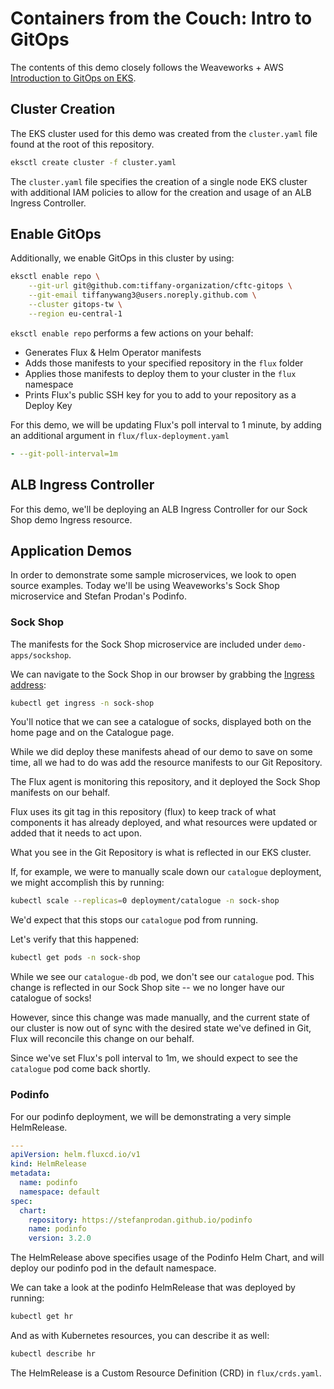 # Containers from the Couch: Intro to GitOps

The contents of this demo closely follows the Weaveworks + AWS [Introduction to GitOps on EKS](https://weaveworks-gitops.awsworkshop.io/22_workshop_1.html).

## Cluster Creation

The EKS cluster used for this demo was created from the `cluster.yaml` file found at the root of this repository.

```sh
eksctl create cluster -f cluster.yaml
```

The `cluster.yaml` file specifies the creation of a single node EKS cluster with additional IAM policies to allow for the creation and usage of an ALB Ingress Controller.

## Enable GitOps

Additionally, we enable GitOps in this cluster by using:

```sh
eksctl enable repo \
    --git-url git@github.com:tiffany-organization/cftc-gitops \
    --git-email tiffanywang3@users.noreply.github.com \
    --cluster gitops-tw \
    --region eu-central-1
```

`eksctl enable repo` performs a few actions on your behalf:

* Generates Flux & Helm Operator manifests
* Adds those manifests to your specified repository in the `flux` folder
* Applies those manifests to deploy them to your cluster in the `flux` namespace
* Prints Flux's public SSH key for you to add to your repository as a Deploy Key

For this demo, we will be updating Flux's poll interval to 1 minute, by adding an additional argument in `flux/flux-deployment.yaml`

```yaml
- --git-poll-interval=1m
```

## ALB Ingress Controller

For this demo, we'll be deploying an ALB Ingress Controller for our Sock Shop demo Ingress resource.

## Application Demos

In order to demonstrate some sample microservices, we look to open source examples. Today we'll be using Weaveworks's Sock Shop microservice and Stefan Prodan's Podinfo.

### Sock Shop

The manifests for the Sock Shop microservice are included under `demo-apps/sockshop`.

We can navigate to the Sock Shop in our browser by grabbing the [Ingress address](http://c5d56887-sockshop-frontend-c5a2-567432663.eu-central-1.elb.amazonaws.com):

```sh
kubectl get ingress -n sock-shop
```

You'll notice that we can see a catalogue of socks, displayed both on the home page and on the Catalogue page.

While we did deploy these manifests ahead of our demo to save on some time, all we had to do was add the resource manifests to our Git Repository.

The Flux agent is monitoring this repository, and it deployed the Sock Shop manifests on our behalf.

Flux uses its git tag in this repository (flux) to keep track of what components it has already deployed, and what resources were updated or added that it needs to act upon.

What you see in the Git Repository is what is reflected in our EKS cluster.

If, for example, we were to manually scale down our `catalogue` deployment, we might accomplish this by running:

```sh
kubectl scale --replicas=0 deployment/catalogue -n sock-shop
```

We'd expect that this stops our `catalogue` pod from running.

Let's verify that this happened:

```sh
kubectl get pods -n sock-shop
```

While we see our `catalogue-db` pod, we don't see our `catalogue` pod. This change is reflected in our Sock Shop site -- we no longer have our catalogue of socks!

However, since this change was made manually, and the current state of our cluster is now out of sync with the desired state we've defined in Git, Flux will reconcile this change on our behalf.

Since we've set Flux's poll interval to 1m, we should expect to see the `catalogue` pod come back shortly.

### Podinfo

For our podinfo deployment, we will be demonstrating a very simple HelmRelease.

```yaml
---
apiVersion: helm.fluxcd.io/v1
kind: HelmRelease
metadata:
  name: podinfo
  namespace: default
spec:
  chart:
    repository: https://stefanprodan.github.io/podinfo
    name: podinfo
    version: 3.2.0
```

The HelmRelease above specifies usage of the Podinfo Helm Chart, and will deploy our podinfo pod in the default namespace.

We can take a look at the podinfo HelmRelease that was deployed by running:

```sh
kubectl get hr
```

And as with Kubernetes resources, you can describe it as well:

```sh
kubectl describe hr
```

The HelmRelease is a Custom Resource Definition (CRD) in `flux/crds.yaml`.
